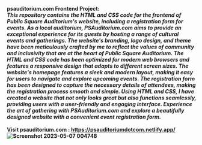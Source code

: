<b>psauditorium.com Frontend Project:<b><br><i> This repository contains the HTML and CSS code for the frontend of Public Square Auditorium's website, including a registration form for events. As a local auditorium, PSAuditorium.com aims to provide an exceptional experience for its guests by hosting a range of cultural events and gatherings. The website's branding, logo design, and theme have been meticulously crafted by me to reflect the values of community and inclusivity that are at the heart of Public Square Auditorium. The HTML and CSS code has been optimized for modern web browsers and features a responsive design that adapts to different screen sizes. The website's homepage features a sleek and modern layout, making it easy for users to navigate and explore upcoming events. The registration form has been designed to capture the necessary details of attendees, making the registration process smooth and simple. Using HTML and CSS, I have created a website that not only looks great but also functions seamlessly, providing users with a user-friendly and engaging interface. Experience the art of gathering with PSAuditorium.com and explore a beautifully designed website with a convenient event registration form.</i>
</br><br>
Visit psauditorium.com : https://psauditoriumdotcom.netlify.app/
![Screenshot 2023-05-07 004748](https://user-images.githubusercontent.com/130790017/236642770-5ab62526-5a5c-4309-aed2-79c74294213b.png)
